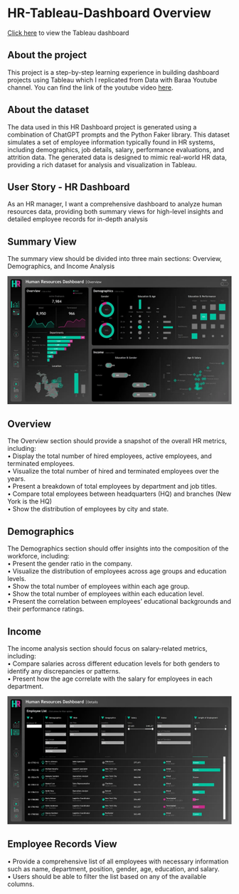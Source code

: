 # HR-Tableau-Dashboard Overview

[Click here](https://public.tableau.com/app/profile/karen.claire.cafe/viz/HRDashboard_17244945238940/HROverview) to view the Tableau dashboard

## About the project
This project is a step-by-step learning experience in building dashboard projects using Tableau which I replicated from Data with Baraa Youtube channel. You can find the link of the youtube video [here](https://www.youtube.com/watch?v=UcGF09Awm4Y).

## About the dataset
The data used in this HR Dashboard project is generated using a combination of ChatGPT prompts and the Python Faker library. This dataset simulates a set of employee information typically found in HR systems, including demographics, job details, salary, performance evaluations, and attrition data. The generated data is designed to mimic real-world HR data, providing a rich dataset for analysis and visualization in Tableau.

## User Story - HR Dashboard
As an HR manager, I want a comprehensive dashboard to analyze human resources data, providing both summary views for high-level insights and detailed employee records for in-depth analysis

## Summary View
The summary view should be divided into three main sections: Overview, Demographics, and Income Analysis

![Dashboard Overview](https://github.com/KCMcafe15/Human-Resources-Project/blob/6356c7351eb6b8a9f9251e3e38fa5a0a3c39cb43/img/HR%201.webp)

## Overview
The Overview section should provide a snapshot of the overall HR metrics, including:  <br>
•	Display the total number of hired employees, active employees, and terminated employees. <br>
•	Visualize the total number of hired and terminated employees over the years. <br>
•	Present a breakdown of total employees by department and job titles. <br>
•	Compare total employees between headquarters (HQ) and branches (New York is the HQ) <br>
•	Show the distribution of employees by city and state. <br>

## Demographics
The Demographics section should offer insights into the composition of the workforce, including: <br>
•	Present the gender ratio in the company. <br>
•	Visualize the distribution of employees across age groups and education levels. <br>
•	Show the total number of employees within each age group. <br>
•	Show the total number of employees within each education level. <br>
•	Present the correlation between employees’ educational backgrounds and their performance ratings. <br>

## Income
The income analysis section should focus on salary-related metrics, including:<br>
•	Compare salaries across different education levels for both genders to identify any discrepancies or patterns. <br>
•	Present how the age correlate with the salary for employees in each department. <br>

![Dashboard Overview](https://github.com/KCMcafe15/Human-Resources-Project/blob/6356c7351eb6b8a9f9251e3e38fa5a0a3c39cb43/img/HR%202.webp)

## Employee Records View
•	Provide a comprehensive list of all employees with necessary information such as name, department, position, gender, age, education, and salary. <br>
•	Users should be able to filter the list based on any of the available columns.
